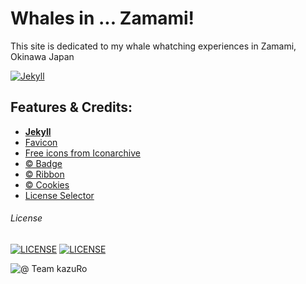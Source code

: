 # Whales in ... Zamami!
This site is dedicated to my whale whatching experiences in Zamami, Okinawa
Japan

[![Jekyll](https://img.shields.io/badge/jekyll---ver%204.0---blue.svg)](https://jekyllrb.com/)

## Features & Credits:
 - [**Jekyll**](http://jekyllrb.com)
 - [Favicon](https://realfavicongenerator.net)
 - [Free icons from Iconarchive](http://www.iconarchive.com)
 - [ © Badge](https://shields.io/)
 - [ © Ribbon](https://github.com/simonwhitaker/github-fork-ribbon-css)
 - [ © Cookies](https://jekyllcodex.org)
 - [License Selector](https://ufal.github.io/public-license-selector/)

###### License
[![LICENSE](https://img.shields.io/badge/Personal%20Data%20Protected%20by%3A-EU%20GDPR%20Law-orange)](https://europa.eu/youreurope/business/dealing-with-customers/data-protection/data-protection-gdpr/index_en.htm)   [![LICENSE](https://img.shields.io/badge/roTokyo%20pictures-CC--BY--NC--ND%204.0-orange)](https://creativecommons.org/licenses/by-nc-nd/4.0/)

![@ Team kazuRo](https://img.shields.io/badge/@%20Team%20kazuRo%20%3A%20-%20%20We%20are%20humans!-informational)
